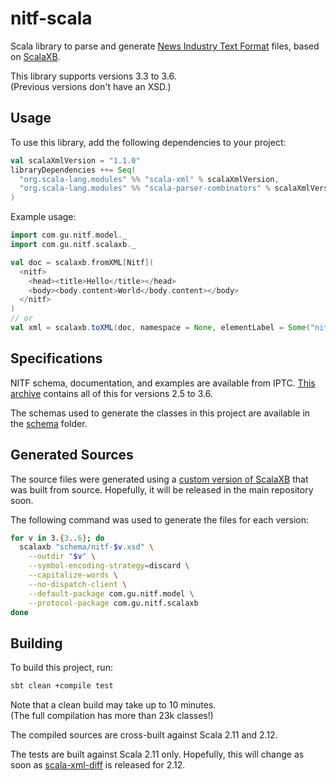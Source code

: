 # nitf-scala

Scala library to parse and generate [News Industry Text Format](https://iptc.org/standards/nitf/) files,
based on [ScalaXB](http://scalaxb.org).

This library supports versions 3.3 to 3.6.  
(Previous versions don't have an XSD.)

## Usage

To use this library, add the following dependencies to your project:
```scala
val scalaXmlVersion = "1.1.0"
libraryDependencies ++= Seq(
  "org.scala-lang.modules" %% "scala-xml" % scalaXmlVersion,
  "org.scala-lang.modules" %% "scala-parser-combinators" % scalaXmlVersion
)
```

Example usage:
```scala
import com.gu.nitf.model._
import com.gu.nitf.scalaxb._

val doc = scalaxb.fromXML[Nitf](
  <nitf>
    <head><title>Hello</title></head>
    <body><body.content>World</body.content></body>
  </nitf>
)
// or
val xml = scalaxb.toXML(doc, namespace = None, elementLabel = Some("nitf"), scope = defaultScope)
```

## Specifications

NITF schema, documentation, and examples are available from IPTC.
[This archive](http://www.iptc.org/std/NITF/NITF.zip) contains all of this for versions 2.5 to 3.6.

The schemas used to generate the classes in this project are available in the [schema](schema/) folder.

## Generated Sources

The source files were generated using a
[custom version of ScalaXB](https://github.com/hosamaly/scalaxb/archive/bd92a411fa863815019a216d23f7b8d9d342b27b.zip)
that was built from source. Hopefully, it will be released in the main repository soon.

The following command was used to generate the files for each version:
```bash
for v in 3.{3..6}; do
  scalaxb "schema/nitf-$v.xsd" \
    --outdir "$v" \
    --symbol-encoding-strategy=discard \
    --capitalize-words \
    --no-dispatch-client \
    --default-package com.gu.nitf.model \
    --protocol-package com.gu.nitf.scalaxb
done
```

## Building

To build this project, run:
```bash
sbt clean +compile test
```
Note that a clean build may take up to 10 minutes.  
(The full compilation has more than 23k classes!)

The compiled sources are cross-built against Scala 2.11 and 2.12.

The tests are built against Scala 2.11 only.
Hopefully, this will change as soon as
[scala-xml-diff](https://github.com/andyglow/scala-xml-diff)
is released for 2.12.
